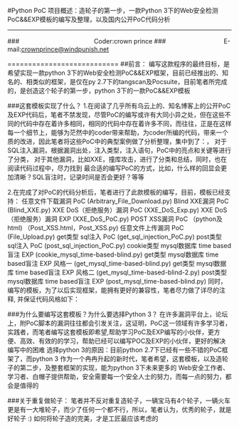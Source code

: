 #Python PoC
项目概述：造轮子的第一步，一款Python 3下的Web安全检测PoC&&EXP模板的编写及整理，以及国内公开PoC代码分析

----
###　　　　　　　　　　　　Coder:crown prince
###　　　　　　　　　 E-mail:crownprince@windpunish.net

===========================
##前言：
编写这款程序的最终目标，是希望实现一款python 3下的Web安全检测PoC&&EXP框架，目前已经推出的、知名的、相类似的框架，是仅在py 2.7下的tangscan及Pocsuite，目前笔者所完成的，是创造这个轮子的第一步，python 3下的一款PoC&&EXP模板

###这套模板实现了什么？
1.在阅读了几乎所有乌云上的、知名博客上的公开PoC及EXP代码后，笔者不禁发现，尽管PoC的编写或许有大同小异之处，但在这些不同的代码中存在着许多相同，相同的代码中存在着许多不同，而往往，正是在这样每一个细节上，能够为茫然中的coder带来帮助，为coder所编的代码，带来一个质的改进，因此笔者将这些PoC中的典型案例做了分析整理，集中到了：，
    对于SQL注入漏洞，根据漏洞出处，注入类型，注入语句，PoC中的亮点和关键等进行了分类，
    对于其他漏洞，比如XXE，撞库攻击，进行了分类和总结，同时，也在阅读代码过程中，尽力找到
    最合适的编写PoC的方式，比如，什么样的回显会更加清晰？SQL盲注时，记录时间是否会更好？等等

2.在完成了对PoC的代码分析后，笔者进行了此款模板的编写，目前，模板已经支持：
        任意文件下载漏洞 PoC  (Arbitrary_File_Download.py)
        Blind XXE漏洞 PoC  (Blind_XXE.py)
    XXE DoS（拒绝服务）漏洞 PoC  (XXE_DoS_Exp.py)
    XXE DoS（拒绝服务）漏洞 EXP  (XXE_DoS_PoC.py)
    POST XSS漏洞 PoC （python及html)  （Post_XSS.html，Post_XSS.py)
    任意文件上传漏洞 PoC (File_Upload.py)
    get类型 sql注入 PoC  (get_sql_injection_PoC.py)
    post类型 sql注入 PoC  (post_sql_injection_PoC.py)
    cookie类型 mysql数据库 time based盲注 EXP  (cookie_mysql_time-based-blind.py)
    get类型 mysql数据库 time based盲注 EXP 风格一   (get_mysql_time-based-blind.py)
    get类型 mysql数据库 time based盲注 EXP 风格二   (get_mysql_time-based-blind-2.py)
    post类型 mysql数据库 time based盲注 EXP  (post_mysql_time-based-blind.py)
同时，编写的模板，为了以后实现框架，能拥有更好的兼容性，笔者尽力做了详尽的注释, 并保证代码风格如下： 

###为什么要编写这套模板？为什么要选择Python 3？
在许多漏洞平台上，论坛上，附PoC脚本的漏洞往往都会引发关注，这证明，PoC这一领域有许多学习者，实践者，而笔者编写这套模板即希望,帮助学习PoC及EXP编写的小伙伴，更方便、高效、有效的的学习，帮助已经可以编写POC及EXP的小伙伴，更好的解决编写中的困难
选择python 3的原因：目前python 2.7下已经有一些不错的PoC框架了，而python 3 作为一个冉冉升起的新时代，笔者希望，这套模板，以及造轮子的第二步，及整套框架的实现，能为python 3下未来更多的
Web安全工作者、学习者、白帽子提供帮助，安全需要每一个安全人士的努力，而每一点的努力，都会是值得的

###关于重复做轮子：
笔者并不反对重复造轮子，一辆宝马有4个轮子，一辆火车更是有一大堆轮子，而少了任何一个都不行，所以，笔者认为，优秀的轮子，就是好轮子 :)
如何将轮子造的完美，才是工匠最应该考虑的

